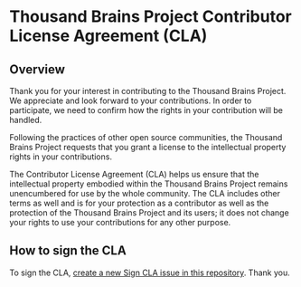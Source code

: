 # Thousand Brains Project Contributor License Agreement (CLA)

## Overview

Thank you for your interest in contributing to the Thousand Brains Project. We appreciate and look forward to your contributions. In order to participate, we need to confirm how the rights in your contribution will be handled.

Following the practices of other open source communities, the Thousand Brains Project requests that you grant a license to the intellectual property rights in your contributions.

The Contributor License Agreement (CLA) helps us ensure that the intellectual property embodied within the Thousand Brains Project remains unencumbered for use by the whole community. The CLA includes other terms as well and is for your protection as a contributor as well as the protection of the Thousand Brains Project and its users; it does not change your rights to use your contributions for any other purpose.

## How to sign the CLA

To sign the CLA, [create a new Sign CLA issue in this repository](https://github.com/thousandbrainsproject/cla/issues/new?template=01_sign_cla.yml&labels=signature+CLA+v1&title=Contributor+License+Agreement+v1+Signature). Thank you.